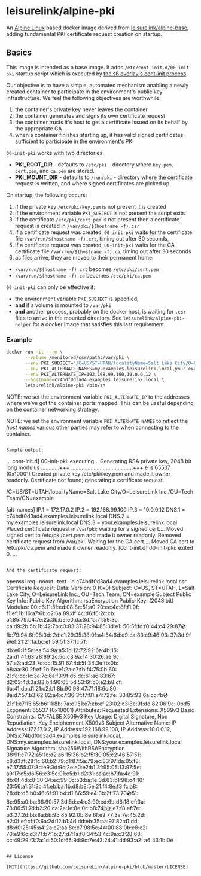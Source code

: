 # leisurelink/alpine-pki

An [Alpine Linux](https://alpinelinux.org/) based docker image derived from [leisurelink/alpine-base](https://github.com/LeisureLink/alpine-base), adding fundamental PKI certificate request creation on startup.

## Basics

This image is intended as a base image. It adds `/etc/cont-init.d/00-init-pki` startup script which is executed by [the s6 overlay's cont-init process](https://github.com/just-containers/s6-overlay).

Our objective is to have a simple, automated mechanism anabling a newly created container to participate in the environment's public key infrastructure. We feel the following objectives are worthwhile:

1. the container's private key never leaves the container
2. the container generates and signs its own certificate request
3. the container trusts it's host to get a certificate issued on its behalf by the appropriate CA
4. when a container finishes starting up, it has valid signed certificates sufficient to participate in the environment's PKI


`00-init-pki` works with two directories:
* **PKI_ROOT_DIR**  - defaults to `/etc/pki` - directory where `key.pem`, `cert.pem`, and `ca.pem` are stored.
* **PKI_MOUNT_DIR** - defaults to `/run/pki` - directory where the certificate request is written, and where signed certificates are picked up.

On startup, the following occurs:

1. if the private key `/etc/pki/key.pem` is not present it is created
2. if the environment variable `PKI_SUBJECT` is not present the script exits
3. if the certificate `/etc/pki/cert.pem` is not present then a certificate request is created in `/var/pki/$(hostname -f).csr`
4. if a certificate request was created, `00-init-pki` waits for the certificate file `/var/run/$(hostname -f).crt`, timing out after 30 seconds,
5. if a certificate request was created, `00-init-pki` waits for the CA certificate file `/var/run/$(hostname -f).ca`, timing out after 30 seconds
6. as files arrive, they are moved to their permanent home:
  * `/var/run/$(hostname -f).crt` becomes `/etc/pki/cert.pem`
  * `/var/run/$(hostname -f).ca` becomes `/etc/pki/ca.pem`

`00-init-pki` can only be effective if:
* the environment variable `PKI_SUBJECT` is specified,
* **and** if a volume is mounted to `/var/pki`
* **and** another process, probably on the docker host, is waiting for `.csr` files to arrive in the mounted directory. See `leisurelink/alpine-pki-helper` for a docker image that satisfies this last requirement.


### Example

```bash
docker run -it --rm \
       --volume /monitored/csr/path:/var/pki \
       --env PKI_SUBJECT="/C=US/ST=UTAH/localityName=Salt Lake City/O=LeisureLink Inc./OU=Tech Team/CN=example" \
       --env PKI_ALTERNATE_NAMES=my.examples.leisurelink.local,your.examples.leisurelink.local \
       --env PKI_ALTERNATE_IP=192.168.99.100,10.0.0.12 \
       --hostname=c74bdf0d3ad4.examples.leisurelink.local \
       leisurelink/alpine-pki /bin/sh
```

NOTE: we set the environment variable `PKI_ALTERNATE_IP` to the addresses where we've got the container ports mapped. This can be useful depending on the container networking strategy.

NOTE: we set the environment variable `PKI_ALTERNATE_NAMES` to reflect the _host names_ various other parties may refer to when connecting to the container.
```

Sample output:
```
...
cont-init.d] 00-init-pki: executing...
Generating RSA private key, 2048 bit long modulus
............+++
.........................................+++
e is 65537 (0x10001)
Created private key /etc/pki/key.pem and made it owner readonly.
Certificate not found; generating a certificate request.

/C=US/ST=UTAH/localityName=Salt Lake City/O=LeisureLink Inc./OU=Tech Team/CN=example

[alt_names]
IP.1 = 172.17.0.2
IP.2 = 192.168.99.100
IP.3 = 10.0.0.12
DNS.1 = c74bdf0d3ad4.examples.leisurelink.local
DNS.2 = my.examples.leisurelink.local
DNS.3 = your.examples.leisurelink.local
Placed certificate request in /var/pki; waiting for a signed cert....
Moved signed cert to /etc/pki/cert.pem and made it owner readonly.
Removed certificate request from /var/pki.
Waiting for the CA cert....
Moved CA cert to /etc/pki/ca.pem and made it owner readonly.
[cont-init.d] 00-init-pki: exited 0.
...
```

And the certificate request:
```
openssl req -noout -text -in c74bdf0d3ad4.examples.leisurelink.local.csr
Certificate Request:
    Data:
        Version: 0 (0x0)
        Subject: C=US, ST=UTAH, L=Salt Lake City, O=LeisureLink Inc., OU=Tech Team, CN=example
        Subject Public Key Info:
            Public Key Algorithm: rsaEncryption
                Public-Key: (2048 bit)
                Modulus:
                    00:c6:11:5f:ed:08:8e:51:a0:20:ee:4c:8f:f1:9f:
                    f1:ef:1b:16:a7:6b:d2:6a:89:df:4c:d6:f6:2c:cb:
                    af:85:79:b4:7e:2a:3b:b9:e0:da:3d:1a:7f:59:3c:
                    ca:d9:2b:5b:1b:42:7b:c3:83:37:28:94:85:3d:e1:
                    50:5f:fc:f0:44:c4:29:87:cd:fb:79:94:6f:98:3d:
                    2d:c1:29:35:38:0f:a4:54:6d:d9:ca:83:c9:46:03:
                    37:3d:9f:cd:ef:21:21:1a:bc:ef:59:51:37:1c:7f:
                    db:e6:1f:5d:ea:54:9a:a5:1d:12:72:92:6a:4b:15:
                    2a:d1:4f:63:28:89:2c:5d:c3:9a:14:30:26:ae:9c:
                    57:a3:ad:23:7d:dc:15:91:67:4d:5f:34:3e:fb:0b:
                    b8:aa:30:2f:ef:2b:6e:e1:2a:c7:fb:f4:75:0b:60:
                    21:fc:dc:1c:3e:7c:8a:f3:9f:d5:dc:61:a6:83:67:
                    d2:03:4d:3a:83:b4:90:65:5d:53:6f:c0:e2:b8:cf:
                    6a:41:db:d1:21:c2:b1:8b:90:98:47:71:18:6c:80:
                    8a:d7:57:b3:62:82:a4:c7:36:3f:f7:81:e4:72:fe:
                    33:85:93:6a:cc:fb:cd:21:f1:e7:15:65:b6:11:8b:
                    7a:c1:51:e7:eb:ef:23:02:c3:8e:9f:dd:82:06:9c:
                    0b:f5
                Exponent: 65537 (0x10001)
        Attributes:
        Requested Extensions:
            X509v3 Basic Constraints:
                CA:FALSE
            X509v3 Key Usage:
                Digital Signature, Non Repudiation, Key Encipherment
            X509v3 Subject Alternative Name:
                IP Address:172.17.0.2, IP Address:192.168.99.100, IP Address:10.0.0.12, DNS:c74bdf0d3ad4.examples.leisurelink.local, DNS:my.examples.leisurelink.local, DNS:your.examples.leisurelink.local
    Signature Algorithm: sha256WithRSAEncryption
         38:9f:e7:72:a5:1c:d2:a6:15:36:b2:f5:30:05:c2:46:57:51:
         c8:d3:ff:28:1c:60:b2:79:d1:87:5a:79:ec:83:97:da:05:f8:
         e7:17:55:07:8d:e9:3d:9c:2e:e0:e2:b1:3f:95:05:13:97:5e:
         a9:17:c5:d6:56:e3:5e:01:e5:b1:d2:31:ba:ac:b7:fa:4d:91:
         db:6f:4d:c8:30:34:ec:99:0c:53:ba:1e:3d:63:b1:98:c4:10:
         23:56:a1:31:3c:4f:eb:ba:1b:d8:b8:5e:21:f4:8e:f3:fc:a8:
         28:db:d5:b0:46:6f:91:b4:d1:86:59:e4:3b:2f:73:70:cd:51:
         8c:95:a0:ba:66:90:57:3d:5d:e4:e3:90:ed:6b:d6:18:cf:3a:
         78:86:51:7d:b2:20:ca:2e:1e:8e:0c:b8:74:de:e7:f8:ef:7e:
         b3:27:2d:bb:8a:bb:95:85:92:0b:8e:6f:e2:77:3a:7e:45:2d:
         e2:0f:ef:cf:f0:6a:2d:12:b1:4d:dd:eb:35:aa:97:82:d1:dd:
         d8:d0:25:45:a4:2a:e2:aa:8e:c7:98:5c:44:00:88:0b:c8:c2:
         70:e9:6c:d3:71:b7:1b:27:d7:1a:f8:34:53:4c:9a:c3:28:68:
         cc:49:29:f3:7a:1d:50:1d:65:9d:9c:7e:43:24:41:dd:93:a2:
         a6:43:1b:0e
```

## License

[MIT](https://github.com/LeisureLink/alpine-pki/blob/master/LICENSE)

